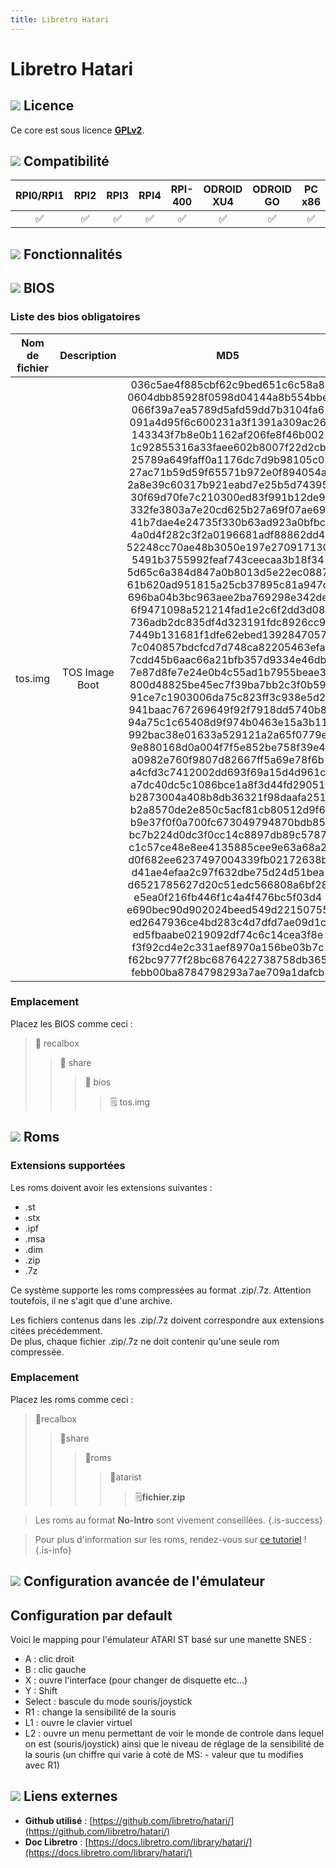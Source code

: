 ```yaml
---
title: Libretro Hatari
---
```


# Libretro Hatari

## 

## ![](/migration-images/emulateurs/ordinosaures/atari-st/gerald-g-parchment-background-or-border-5.svg) Licence

Ce core est sous licence [**GPLv2**](https://github.com/libretro/hatari/blob/master/readme.txt).

## ![](/migration-images/emulateurs/ordinosaures/atari-st/compatibility.png) Compatibilité

| RPI0/RPI1 | RPI2 | RPI3 | RPI4 | RPI-400 | ODROID XU4 | ODROID GO | PC x86 | PC X86\_64 |
| :---: | :---: | :---: | :---: | :---: | :---: | :---: | :---: | :---: |
| ✅ | ✅ | ✅ | ✅ | ✅ | ✅ | ✅ | ✅ | ✅ |

## ![](/migration-images/emulateurs/ordinosaures/atari-st/cogwheel-145804_640.png) Fonctionnalités



## ![](/migration-images/emulateurs/ordinosaures/atari-st/tqfp32.svg) BIOS

### Liste des bios obligatoires

| **Nom de fichier** | Description | MD5 | Fourni |
| :---: | :---: | :---: | :---: |
| tos.img | TOS Image Boot | 036c5ae4f885cbf62c9bed651c6c58a8 0604dbb85928f0598d04144a8b554bbe 066f39a7ea5789d5afd59dd7b3104fa6 091a4d95f6c600231a3f1391a309ac26 143343f7b8e0b1162af206fe8f46b002 1c92855316a33faee602b8007f22d2cb 25789a649faff0a1176dc7d9b98105c0 27ac71b59d59f65571b972e0f894054a 2a8e39c60317b921eabd7e25b5d74395 30f69d70fe7c210300ed83f991b12de9 332fe3803a7e20cd625b27a69f07ae69 41b7dae4e24735f330b63ad923a0bfbc 4a0d4f282c3f2a0196681adf88862dd4 52248cc70ae48b3050e197e270917130 5491b3755992feaf743ceecaa3b18f34 5d65c6a384d847a0b8013d5e22ec0887 61b620ad951815a25cb37895c81a947c 696ba04b3bc963aee2ba769298e342de 6f9471098a521214fad1e2c6f2dd3d08 736adb2dc835df4d323191fdc8926cc9 7449b131681f1dfe62ebed1392847057 7c040857bdcfcd7d748ca82205463efa 7cdd45b6aac66a21bfb357d9334e46db 7e87d8fe7e24e0b4c55ad1b7955beae3 800d48825be45ec7f39ba7bb2c3f0b59 91ce7c1903006da75c823ff3c938e5d2 941baac767269649f92f7918dd5740b8 94a75c1c65408d9f974b0463e15a3b11 992bac38e01633a529121a2a65f0779e 9e880168d0a004f7f5e852be758f39e4 a0982e760f9807d82667ff5a69e78f6b a4cfd3c7412002dd693f69a15d4d961c a7dc40dc5c1086bce1a8f3d44fd29051 b2873004a408b8db36321f98daafa251 b2a8570de2e850c5acf81cb80512d9f6 b9e37f0f0a700fc673049794870bdb85 bc7b224d0dc3f0cc14c8897db89c5787 c1c57ce48e8ee4135885cee9e63a68a2 d0f682ee6237497004339fb02172638b d41ae4efaa2c97f632dbe75d24d51bea d6521785627d20c51edc566808a6bf28 e5ea0f216fb446f1c4a4f476bc5f03d4 e690bec90d902024beed549d22150755 ed2647936ce4bd283c4d7dfd7ae09d1c ed5fbaabe0219092df74c6c14cea3f8e f3f92cd4e2c331aef8970a156be03b7c f62bc9777f28bc6876422738758db365 febb00ba8784798293a7ae709a1dafcb | ❌ |

### Emplacement

Placez les BIOS comme ceci :

> 📁 recalbox
>
> > 📁 share
> >
> > > 📁 bios
> > >
> > > > 🗒 tos.img

## ![](/migration-images/emulateurs/ordinosaures/atari-st/rom-30098_640.png) Roms

### **Extensions supportées**

Les roms doivent avoir les extensions suivantes :

* .st
* .stx
* .ipf
* .msa
* .dim
* .zip
* .7z

Ce système supporte les roms compressées au format .zip/.7z. Attention toutefois, il ne s'agit que d'une archive.

Les fichiers contenus dans les .zip/.7z doivent correspondre aux extensions citées précédemment.  
De plus, chaque fichier .zip/.7z ne doit contenir qu'une seule rom compressée.

### **Emplacement**

Placez les roms comme ceci : 

> 📁recalbox
>
> > 📁share
> >
> > > 📁roms
> > >
> > > > 📁atarist
> > > >
> > > > > 🗒**fichier.zip**


>Les roms au format **No-Intro** sont vivement conseillées.
{.is-success}


>Pour plus d'information sur les roms, rendez-vous sur [ce tutoriel](/fr/tutoriels/jeux/generalite/les-roms-et-les-isos) !
{.is-info}

## ![](/migration-images/emulateurs/ordinosaures/atari-st/hammer-28636_640.png) Configuration avancée de l'émulateur

### 

## **Configuration par default**

Voici le mapping pour l'émulateur ATARI ST basé sur une manette SNES :

* A : clic droit
* B : clic gauche
* X : ouvre l'interface \(pour changer de disquette etc...\)
* Y : Shift
* Select : bascule du mode souris/joystick
* R1 : change la sensibilité de la souris
* L1 : ouvre le clavier virtuel
* L2 : ouvre un menu permettant de voir le monde de controle dans lequel on est \(souris/joystick\) ainsi que le niveau de réglage de la sensibilité de la souris \(un chiffre qui varie à coté de MS: - valeur que tu modifies avec R1\)

## ![](/migration-images/emulateurs/ordinosaures/atari-st/kisspng-web-development-world-wide-web-computer-icons-webs-world-wide-web-icon-png-5ab05c24477216.4540070115215073642927.png) Liens externes

* **Github utilisé** : [https://github.com/libretro/hatari/](https://github.com/libretro/hatari/)
* **Doc Libretro** : [https://docs.libretro.com/library/hatari/](https://docs.libretro.com/library/hatari/)

